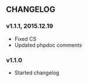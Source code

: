 CHANGELOG
-----------
### v1.1.1, 2015.12.19

* Fixed CS
* Updated phpdoc comments

### v1.1.0

* Started changelog
